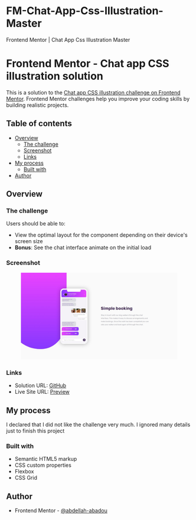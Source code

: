 # FM-Chat-App-Css-Illustration-Master
Frontend Mentor | Chat App Css Illustration Master

# Frontend Mentor - Chat app CSS illustration solution

This is a solution to the [Chat app CSS illustration challenge on Frontend Mentor](https://www.frontendmentor.io/challenges/chat-app-css-illustration-O5auMkFqY). Frontend Mentor challenges help you improve your coding skills by building realistic projects. 

## Table of contents

- [Overview](#overview)
  - [The challenge](#the-challenge)
  - [Screenshot](#screenshot)
  - [Links](#links)
- [My process](#my-process)
  - [Built with](#built-with)
- [Author](#author)


## Overview

### The challenge

Users should be able to:

- View the optimal layout for the component depending on their device's screen size
- **Bonus**: See the chat interface animate on the initial load

### Screenshot

<figure>
  <img src="screenshot.png" alt="secreenshot">
</figure>

### Links

- Solution URL: [GitHub](https://github.com/abdellah-abadou/FM-Chat-App-Css-Illustration-Master)
- Live Site URL: [Preview](https://fm-chat-app-css-illustration-master.netlify.app/)

## My process

I declared that I did not like the challenge very much. I ignored many details just to finish this project

### Built with

- Semantic HTML5 markup
- CSS custom properties
- Flexbox
- CSS Grid


## Author

- Frontend Mentor - [@abdellah-abadou](https://www.frontendmentor.io/profile/abdellah-abadou)





